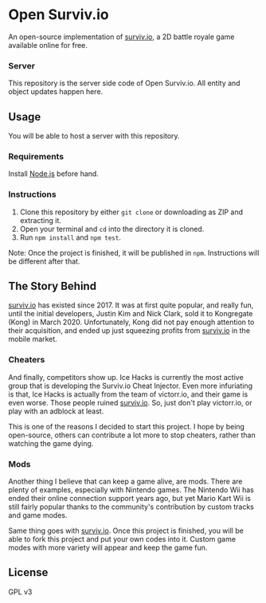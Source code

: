 # Open Surviv.io
An open-source implementation of [surviv.io](https://surviv.io), a 2D battle royale game available online for free.

### Server
This repository is the server side code of Open Surviv.io. All entity and object updates happen here.

## Usage
You will be able to host a server with this repository.

### Requirements
Install [Node.js](https://nodejs.org) before hand.

### Instructions
1. Clone this repository by either `git clone` or downloading as ZIP and extracting it.
2. Open your terminal and `cd` into the directory it is cloned.
3. Run `npm install` and `npm test`.

Note: Once the project is finished, it will be published in `npm`. Instructions will be different after that.

## The Story Behind
[surviv.io](https://surviv.io) has existed since 2017. It was at first quite popular, and really fun, until the initial developers, Justin Kim and Nick Clark, sold it to Kongregate (Kong) in March 2020. Unfortunately, Kong did not pay enough attention to their acquisition, and ended up just squeezing profits from [surviv.io](https://surviv.io) in the mobile market.

### Cheaters
And finally, competitors show up. Ice Hacks is currently the most active group that is developing the Surviv.io Cheat Injector. Even more infuriating is that, Ice Hacks is actually from the team of victorr.io, and their game is even worse. Those people ruined [surviv.io](https://surviv.io). So, just don't play victorr.io, or play with an adblock at least.

This is one of the reasons I decided to start this project. I hope by being open-source, others can contribute a lot more to stop cheaters, rather than watching the game dying.

### Mods
Another thing I believe that can keep a game alive, are mods. There are plenty of examples, especially with Nintendo games. The Nintendo Wii has ended their online connection support years ago, but yet Mario Kart Wii is still fairly popular thanks to the community's contribution by custom tracks and game modes.

Same thing goes with [surviv.io](https://surviv.io). Once this project is finished, you will be able to fork this project and put your own codes into it. Custom game modes with more variety will appear and keep the game fun.

## License
GPL v3
